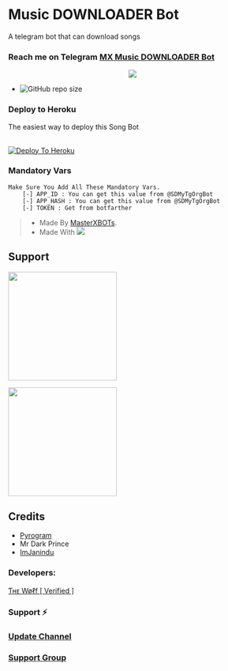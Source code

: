 # Music DOWNLOADER Bot

A telegram bot that can download songs

### Reach me on Telegram [MX Music DOWNLOADER Bot](http://t.me/MXMusicDOWNLOADERBot)

<p align="center">
  <img src="https://telegra.ph/file/7c4dd52587d25aeb527b3.png">
</p>

- ![GitHub repo size](https://img.shields.io/github/repo-size/Team-MasterXBots/Music-DOWNLOADER-Bot?label=Repo%20Size)


### Deploy to Heroku

The easiest way to deploy this Song Bot  <br><br>

[![Deploy To Heroku](https://www.herokucdn.com/deploy/button.svg)](https://heroku.com/deploy?template=https://github.com/Team-MasterXBots/Music-DOWNLOADER-Bot)

### Mandatory Vars 
```
Make Sure You Add All These Mandatory Vars. 
    [-] APP_ID : You can get this value from @SDMyTgOrgBot
    [-] APP_HASH : You can get this value from @SDMyTgOrgBot
    [-] TOKEN : Get from botfarther
```
> - Made By [MasterXBOTs](https://t.me/Master_X_Updates).
> - Made With <a href="https://www.python.org"><img src="https://img.icons8.com/color/48/000000/python--v1.png"/></a>

## Support
   <a href="https://t.me/Master_X_Updates"><img src="https://img.shields.io/badge/Channel%20Support%3F-yes-green?&style=flat-square?&logo=telegram" width=220px></a></p>
   <a href="https://t.me/Best_Friends15"><img src="https://img.shields.io/badge/Group%20Support%3F-yes-green?&style=flat-square?&logo=telegram" width=220px></a></p>

## Credits

- [Pyrogram](https://github.com/pyrogram)
- Mr Dark Prince
- [ImJanindu](https://github.com/ImJanindu)

### Developers:

[Ƭʜᴇ Wøℓf [ Verified ]](https://t.me/RGamer_s)

### Support ⚡️

### [Update Channel](https://t.me/Master_X_Updates)
### [Support Group](https://t.me/Best_Friends15)

